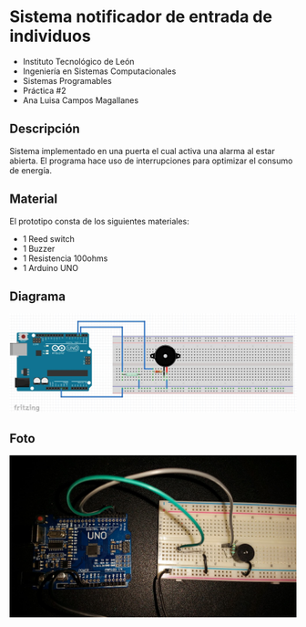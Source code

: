 # Sistema notificador de entrada de individuos

- Instituto Tecnológico de León <BR>
- Ingeniería en Sistemas Computacionales <BR>
- Sistemas Programables <BR>
- Práctica #2 <BR>
- Ana Luisa Campos Magallanes <BR>

## Descripción

Sistema implementado en una puerta el cual activa una alarma al estar abierta.
El programa hace uso de interrupciones para optimizar el consumo de energía.

## Material

El prototipo consta de los siguientes materiales: <BR>
- 1 Reed switch  <BR>
- 1 Buzzer <BR>
- 1 Resistencia 100ohms <BR>
- 1 Arduino UNO
  
## Diagrama
![](Diagrama.jpg)

## Foto
![](Prototipo.jpg)

